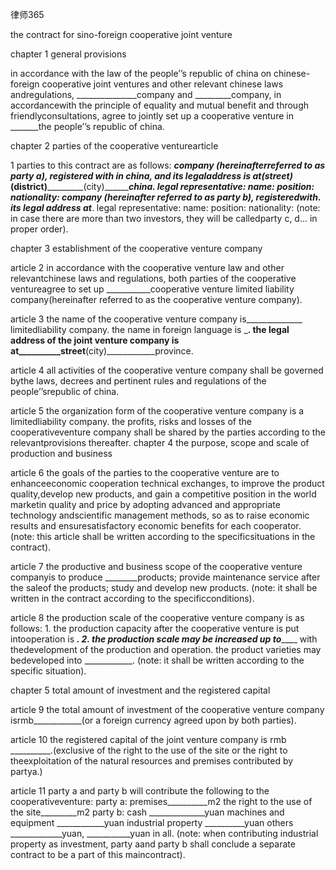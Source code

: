
 



 
律师365








the contract for sino-foreign cooperative joint venture 


chapter 1 general provisions 


in accordance with the law of the people’’s republic of china on chinese-foreign cooperative joint ventures and other relevant chinese laws andregulations, _______________company and _________company, in accordancewith the principle of equality and mutual benefit and through friendlyconsultations, agree to jointly set up a cooperative venture in _______the people’’s republic of china. 


chapter 2 parties of the cooperative venturearticle 


1 parties to this contract are as follows: _________company (hereinafterreferred to as party a), registered with ______in china, and its legaladdress is at____________(street)_______(district)_____________(city)_____________china. legal representative: name: position: nationality: ___________company (hereinafter referred to as party b), registeredwith_______. its legal address at___________. legal representative: name: position: nationality: (note: in case there are more than two investors, they will be calledparty c, d... in proper order). 


chapter 3 establishment of the cooperative venture company 


article 2 in accordance with the cooperative venture law and other relevantchinese laws and regulations, both parties of the cooperative ventureagree to set up ___________cooperative venture limited liability company(hereinafter referred to as the cooperative venture company). 


article 3 the name of the cooperative venture company is______________ limitedliability company. the name in foreign language is _________. the legal address of the joint venture company is at__________street________(city)____________province. 


article 4 all activities of the cooperative venture company shall be governed bythe laws, decrees and pertinent rules and regulations of the people’’srepublic of china. 


article 5 the organization form of the cooperative venture company is a limitedliability company. the profits, risks and losses of the cooperativeventure company shall be shared by the parties according to the relevantprovisions thereafter. chapter 4 the purpose, scope and scale of production and business 


article 6 the goals of the parties to the cooperative venture are to enhanceeconomic cooperation technical exchanges, to improve the product quality,develop new products, and gain a competitive position in the world marketin quality and price by adopting advanced and appropriate technology andscientific management methods, so as to raise economic results and ensuresatisfactory economic benefits for each cooperator. (note: this article shall be written according to the specificsituations in the contract). 


article 7 the productive and business scope of the cooperative venture companyis to produce ________products; provide maintenance service after the saleof the products; study and develop new products. (note: it shall be written in the contract according to the specificconditions). 


article 8 the production scale of the cooperative venture company is as follows: 1. the production capacity after the cooperative venture is put intooperation is _________. 2. the production scale may be increased up to_____________ with thedevelopment of the production and operation. the product varieties may bedeveloped into ____________. (note: it shall be written according to the specific situation). 


chapter 5 total amount of investment and the registered capital 


article 9 the total amount of investment of the cooperative venture company isrmb____________(or a foreign currency agreed upon by both parties). 


article 10 the registered capital of the joint venture company is rmb __________.(exclusive of the right to the use of the site or the right to theexploitation of the natural resources and premises contributed by partya.) 


article 11 party a and party b will contribute the following to the cooperativeventure: party a: premises__________m2 the right to the use of the site_________m2 party b: cash ______________yuan machines and equipment ____________yuan industrial property __________yuan others _____________yuan, ___________yuan in all. (note: when contributing industrial property as investment, party aand party b shall conclude a separate contract to be a part of this maincontract). 
 


 

 
 
 
 
 
  


  
 

  


  


  
 
 
 
 

